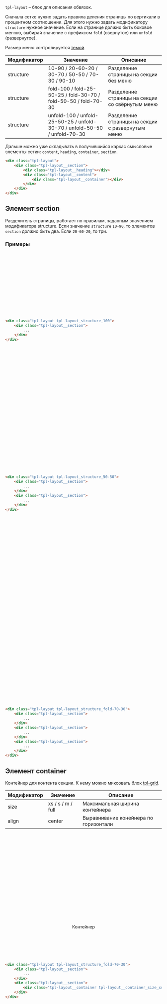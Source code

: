 <style>
	.example .tpl-layout {
		grid-template-rows: auto;
	}
	.example .tpl-layout__section {
		background: var(--color-bg-brand);
		height: 200px;
	}
	.example .tpl-layout__section:nth-child(2n) {
		background: var(--color-bg-action);
	}
	.example .tpl-layout__container {
		border: 1px solid var(--color-bg-hover);
		background-image: linear-gradient(45deg, var(--color-bg-hover) 8.33%, rgba(255,255,255,0) 8.33%, rgba(255,255,255,0) 50%, var(--color-bg-hover) 50%, var(--color-bg-hover) 58.33%, rgba(255,255,255,0) 58.33%, rgba(255,255,255,0) 100%);
		background-size: 8.49px 8.49px;
		height: 100%;
	}
</style>

`tpl-layout` – блок для описания обвязок.

Сначала сетке нужно задать правила деления страницы по вертикали в процентном соотношении. Для этого нужно задать модификатору `structure` нужное значение. Если на странице должно быть боковое менюю, выбирай значение с префиксом `fold` (свернутое) или `unfold` (развернутое).

Размер меню контролируется [темой](theme.md).

Модификатор | Значение                                                                  | Описание
----------- | ------------------------------------------------------------------------- | --------------------------------------
structure   | 10-90 / 20-60-20 / 30-70 / 50-50 / 70-30 / 90-10                          | Разделение страницы на секции без меню
structure   | fold-100 / fold-25-50-25 / fold-30-70 / fold-50-50 / fold-70-30           | Разделение страницы на секции со свёрнутым меню
structure   | unfold-100 / unfold-25-50-25 / unfold-30-70 / unfold-50-50 / unfold-70-30 | Разделение страницы на секции с развернутым меню

Дальше можно уже складывать в получившийся каркас смысловые элементы сетки: `content`, `heading`, `container`, `section`.

```html
<div class="tpl-layout">
	<div class="tpl-layout__section">
		<div class="tpl-layout__heading"></div>
		<div class="tpl-layout__content">
			<div class="tpl-layout__container"></div>
		</div>
	</div>
</div>
```


## Элемент section

Разделитель страницы, работает по правилам, заданным значением модификатора structure.
Если значение `structure` `10-90`, то элементов `section` должно быть два. Если `20-60-20`, то три.

### Примеры
<div class="example">
	<div class="tpl-layout tpl-layout_structure_100">
		<div class="tpl-layout__section"></div>
	</div>
</div>

```html
<div class="tpl-layout tpl-layout_structure_100">
	<div class="tpl-layout__section">
		...
	</div>
</div>
```

<div class="example">
	<div class="tpl-layout tpl-layout_structure_50-50">
		<div class="tpl-layout__section"></div>
		<div class="tpl-layout__section"></div>
	</div>
</div>

```html
<div class="tpl-layout tpl-layout_structure_50-50">
	<div class="tpl-layout__section">
		...
	</div>
	<div class="tpl-layout__section">
		...
	</div>
</div>
```

<div class="example">
	<div class="tpl-layout tpl-layout_structure_fold-70-30 theme_menu_default">
		<div class="tpl-layout__section"></div>
		<div class="tpl-layout__section"></div>
		<div class="tpl-layout__section"></div>
	</div>
</div>

```html
<div class="tpl-layout tpl-layout_structure_fold-70-30">
	<div class="tpl-layout__section">
		...
	</div>
	<div class="tpl-layout__section">
		...
	</div>
	<div class="tpl-layout__section">
		...
	</div>
</div>
```

## Элемент container

Контейнер для контента секции. К нему можно миксовать блок [tpl-grid](layout-inner.md).

Модификатор | Значение          | Описание
----------- | ----------------- | -------------------------------------
size	    | xs / s / m / full | Максимальная ширина контейнера
align       | center            | Выравнивание конейнера по горизонтали

<div class="example">
	<div class="tpl-layout tpl-layout_structure_fold-100 theme_menu_default">
		<div class="tpl-layout__section"></div>
		<div class="tpl-layout__section">
			<div class="tpl-layout__container tpl-layout__container_size_xs tpl-layout__container_align_center theme_color_whitepaper-inverse" style="display: flex; align-items: center; justify-content: center; color: var(--color-typo-primary)">Контейнер</div>
		</div>
	</div>
</div>

```html
<div class="tpl-layout tpl-layout_structure_fold-70-30">
	<div class="tpl-layout__section">
		...
	</div>
	<div class="tpl-layout__section">
		<div class="tpl-layout__container tpl-layout__container_size_xs">Контейнер</div>
	</div>
</div>
```
